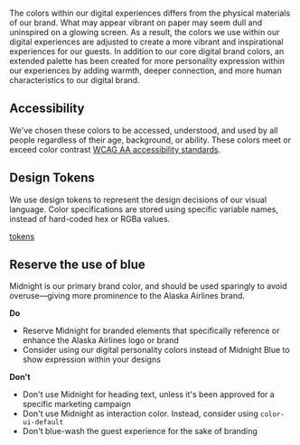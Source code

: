 The colors within our digital experiences differs from the physical materials of our brand. What may appear vibrant on paper may seem dull and uninspired on a glowing screen. As a result, the colors we use within our digital experiences are adjusted to create a more vibrant and inspirational experiences for our guests. In addition to our core digital brand colors, an extended palette has been created for more personality expression within our experiences by adding warmth, deeper connection, and more human characteristics to our digital brand.

## Accessibility

We've chosen these colors to be accessed, understood, and used by all people regardless of their age, background, or ability. These colors meet or exceed color contrast [WCAG AA accessibility standards](https://www.w3.org/WAI/standards-guidelines/wcag/).

## Design Tokens

We use design tokens to represent the design decisions of our visual language. Color specifications are stored using specific variable names, instead of hard-coded hex or RGBa values.

[tokens]()

## Reserve the use of blue

Midnight is our primary brand color, and should be used sparingly to avoid overuse—giving more prominence to the Alaska Airlines brand.

**Do**

* Reserve Midnight for branded elements that specifically reference or enhance the Alaska Airlines logo or brand
* Consider using our digital personality colors instead of Midnight Blue to show expression within your designs

**Don't**

* Don't use Midnight for heading text, unless it's been approved for a specific marketing campaign
* Don't use Midnight as interaction color. Instead, consider using `color-ui-default`
* Don't blue-wash the guest experience for the sake of branding

